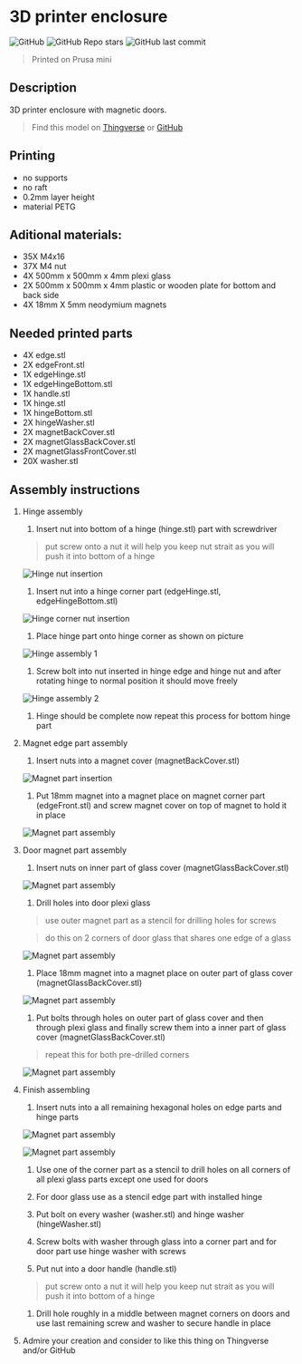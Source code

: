 # 3D printer enclosure

![GitHub](https://img.shields.io/github/license/Fabricio872/3D-printer-enclosure)
![GitHub Repo stars](https://img.shields.io/github/stars/Fabricio872/3D-printer-enclosure?style=social)
![GitHub last commit](https://img.shields.io/github/last-commit/Fabricio872/3D-printer-enclosure)
 > Printed on Prusa mini

## Description

3D printer enclosure with magnetic doors.
 > Find this model on [Thingverse](https://www.thingiverse.com/thing:4817116) or [GitHub](https://github.com/Fabricio872/3D-printer-enclosure)

## Printing

 - no supports
 - no raft
 - 0.2mm layer height
 - material PETG

## Aditional materials:

 - 35X M4x16
 - 37X M4 nut
 - 4X 500mm x 500mm x 4mm plexi glass
 - 2X 500mm x 500mm x 4mm plastic or wooden plate for bottom and back side
 - 4X 18mm X 5mm neodymium magnets

## Needed printed parts
 - 4X edge.stl
 - 2X edgeFront.stl
 - 1X edgeHinge.stl
 - 1X edgeHingeBottom.stl
 - 1X handle.stl
 - 1X hinge.stl
 - 1X hingeBottom.stl
 - 2X hingeWasher.stl
 - 2X magnetBackCover.stl
 - 2X magnetGlassBackCover.stl
 - 2X magnetGlassFrontCover.stl
 - 20X washer.stl

## Assembly instructions

 1. Hinge assembly

      1. Insert nut into bottom of a hinge (hinge.stl) part with screwdriver
      > put screw onto a nut it will help you keep nut strait as you will push it into bottom of a hinge

      ![Hinge nut insertion](/instructionImages/hingeNutInsertion.png)

      1. Insert nut into a hinge corner part (edgeHinge.stl, edgeHingeBottom.stl)

      ![Hinge corner nut insertion](/instructionImages/hingeEdgeNutInsertion.png)

      1. Place hinge part onto hinge corner as shown on picture

      ![Hinge assembly 1](/instructionImages/hingeAssembly1.png)

      1. Screw bolt into nut inserted in hinge edge and hinge nut and after rotating hinge to normal position it should move freely

      ![Hinge assembly 2](/instructionImages/hingeAssembly2.png)

      1. Hinge should be complete now repeat this process for bottom hinge part

 1. Magnet edge part assembly

      1. Insert nuts into a magnet cover (magnetBackCover.stl)

      ![Magnet part insertion](/instructionImages/magnetCover.png)

      1. Put 18mm magnet into a magnet place on magnet corner part (edgeFront.stl) and screw magnet cover on top of magnet to hold it in place

      ![Magnet part assembly](/instructionImages/magnetCornerAssembly.png)

 1. Door magnet part assembly

      1. Insert nuts on inner part of glass cover (magnetGlassBackCover.stl)

      ![Magnet part assembly](/instructionImages/doormagnetInner.png)

      1. Drill holes into door plexi glass
      > use outer magnet part as a stencil for drilling holes for screws

      > do this on 2 corners of door glass that shares one edge of a glass

      ![Magnet part assembly](/instructionImages/drillingGlassDoorMagnet.png)

      1. Place 18mm magnet into a magnet place on outer part of glass cover (magnetGlassBackCover.stl)

      ![Magnet part assembly](/instructionImages/magnetGlassCover.png)

      1. Put bolts through holes on outer part of glass cover and then through plexi glass and finally screw them into a inner part of glass cover (magnetGlassBackCover.stl)

      > repeat this for both pre-drilled corners

      ![Magnet part assembly](/instructionImages/magnetGlassAssembly.png)

 1. Finish assembling

      1. Insert nuts into a all remaining hexagonal holes on edge parts and hinge parts

      ![Magnet part assembly](/instructionImages/edgeNuts.png)

      ![Magnet part assembly](/instructionImages/hingeNuts.png)

      1. Use one of the corner part as a stencil to drill holes on all corners of all plexi glass parts except one used for doors

      1. For door glass use as a stencil edge part with installed hinge

      1. Put bolt on every washer (washer.stl) and hinge washer (hingeWasher.stl)

      1. Screw bolts with washer through glass into a corner part and for door part use hinge washer with screws

      1. Put nut into a door handle (handle.stl)

      > put screw onto a nut it will help you keep nut strait as you will push it into bottom of a hinge

      1. Drill hole roughly in a middle between magnet corners on doors and use last remaining screw and washer to secure handle in place

 1. Admire your creation and consider to like this thing on Thingverse and/or GitHub

